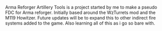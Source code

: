 Arma Reforger Artillery Tools is a project started by me to make a pseudo FDC for Arma reforger.
Initially based around the WzTurrets mod and the M119 Howitzer.
Future updates will be to expand this to other indirect fire systems added to the game. 
Also learning all of this as i go so bare with. 
